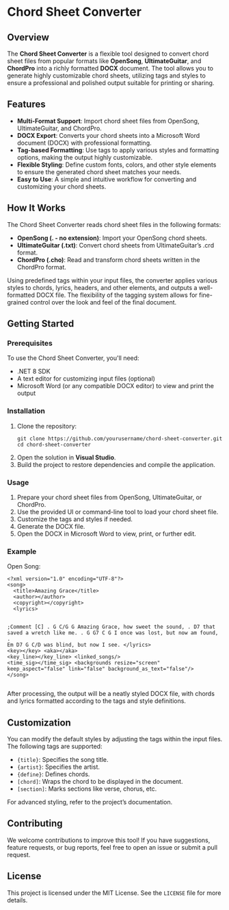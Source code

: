<h1>Chord Sheet Converter</h1>
<h2>Overview</h2>
<p>The <strong>Chord Sheet Converter</strong> is a flexible tool designed to convert chord sheet files from popular formats like <strong>OpenSong</strong>, <strong>UltimateGuitar</strong>, and <strong>ChordPro</strong> into a richly formatted <strong>DOCX</strong> document. The tool allows you to generate highly customizable chord sheets, utilizing tags and styles to ensure a professional and polished output suitable for printing or sharing.</p>
<h2>Features</h2>
<ul>
    <li><strong>Multi-Format Support</strong>: Import chord sheet files from OpenSong, UltimateGuitar, and ChordPro.</li>
    <li><strong>DOCX Export</strong>: Converts your chord sheets into a Microsoft Word document (DOCX) with professional formatting.</li>
    <li><strong>Tag-based Formatting</strong>: Use tags to apply various styles and formatting options, making the output highly customizable.</li>
    <li><strong>Flexible Styling</strong>: Define custom fonts, colors, and other style elements to ensure the generated chord sheet matches your needs.</li>
    <li><strong>Easy to Use</strong>: A simple and intuitive workflow for converting and customizing your chord sheets.</li>
</ul>
<h2>How It Works</h2>
<p>The Chord Sheet Converter reads chord sheet files in the following formats:</p>
<ul>
    <li><strong>OpenSong (. - no extension)</strong>: Import your OpenSong chord sheets.</li>
    <li><strong>UltimateGuitar (.txt)</strong>: Convert chord sheets from UltimateGuitar’s .crd format.</li>
    <li><strong>ChordPro (.cho)</strong>: Read and transform chord sheets written in the ChordPro format.</li>
</ul>
<p>Using predefined tags within your input files, the converter applies various styles to chords, lyrics, headers, and other elements, and outputs a well-formatted DOCX file. The flexibility of the tagging system allows for fine-grained control over the look and feel of the final document.</p>
<h2>Getting Started</h2>
<h3>Prerequisites</h3>
<p>To use the Chord Sheet Converter, you'll need:</p>
<ul>
    <li>.NET 8 SDK</li>
    <li>A text editor for customizing input files (optional)</li>
    <li>Microsoft Word (or any compatible DOCX editor) to view and print the output</li>
</ul>
<h3>Installation</h3>
<ol>
    <li>
        <p>Clone the repository:</p>
        <pre><code class="language-plaintext">git clone https://github.com/yourusername/chord-sheet-converter.git
cd chord-sheet-converter
</code></pre>
    </li>
    <li>Open the solution in <strong>Visual Studio</strong>.</li>
    <li>Build the project to restore dependencies and compile the application.</li>
</ol>
<h3>Usage</h3>
<ol>
    <li>Prepare your chord sheet files from OpenSong, UltimateGuitar, or ChordPro.</li>
    <li>Use the provided UI or command-line tool to load your chord sheet file.</li>
    <li>Customize the tags and styles if needed.</li>
    <li>Generate the DOCX file.</li>
    <li>Open the DOCX in Microsoft Word to view, print, or further edit.</li>
</ol>
<h3>Example</h3>
<p>Open Song:</p>
<pre><code class="language-plaintext">&lt;?xml version="1.0" encoding="UTF-8"?&gt;
&lt;song&gt;
  &lt;title&gt;Amazing Grace&lt;/title&gt;
  &lt;author&gt;&lt;/author&gt;
  &lt;copyright&gt;&lt;/copyright&gt;
  &lt;lyrics&gt;
 
 ;Comment
[C]
.     G              C/G        G
 Amazing Grace, how sweet the sound,
.                         D7
 that saved a wretch like me.
.     G      G7        C       G
 I once was lost, but now am found,
.     Em        D7     G   C/D
 was blind, but now I see.
&lt;/lyrics&gt;
  &lt;key&gt;&lt;/key&gt;
  &lt;aka&gt;&lt;/aka&gt;
  &lt;key_line&gt;&lt;/key_line&gt;
  &lt;linked_songs/&gt;
  &lt;time_sig&gt;&lt;/time_sig&gt;
  &lt;backgrounds resize="screen" keep_aspect="false" link="false" background_as_text="false"/&gt;
&lt;/song&gt;
</code></pre>
<p>After processing, the output will be a neatly styled DOCX file, with chords and lyrics formatted according to the tags and style definitions.</p>
<h2>Customization</h2>
<p>You can modify the default styles by adjusting the tags within the input files. The following tags are supported:</p>
<ul>
    <li><code>{title}</code>: Specifies the song title.</li>
    <li><code>{artist}</code>: Specifies the artist.</li>
    <li><code>{define}</code>: Defines chords.</li>
    <li><code>[chord]</code>: Wraps the chord to be displayed in the document.</li>
    <li><code>[section]</code>: Marks sections like verse, chorus, etc.</li>
</ul>
<p>For advanced styling, refer to the project’s documentation.</p>
<h2>Contributing</h2>
<p>We welcome contributions to improve this tool! If you have suggestions, feature requests, or bug reports, feel free to open an issue or submit a pull request.</p>
<h2>License</h2>
<p>This project is licensed under the MIT License. See the <code>LICENSE</code> file for more details.</p>
